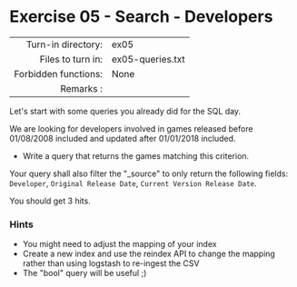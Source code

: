 # Exercise 05 - Search - Developers

|                         |                    |
| -----------------------:| ------------------ |
|   Turn-in directory:    |  ex05              |
|   Files to turn in:     |  ex05-queries.txt    |
|   Forbidden functions:  |  None              |
|   Remarks :             |                    |

Let's start with some queries you already did for the SQL day.

We are looking for developers involved in games released before 01/08/2008 included and updated after 01/01/2018 included.

- Write a query that returns the games matching this criterion.

Your query shall also filter the "_source" to only return the following fields: `Developer`, `Original Release Date`, `Current Version Release Date`.

You should get 3 hits.


### Hints

- You might need to adjust the mapping of your index
- Create a new index and use the reindex API to change the mapping rather than using logstash to re-ingest the CSV
- The "bool" query will be useful ;)  
